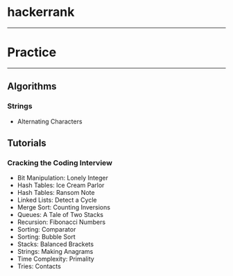# hackerrank
-----
# Practice
-----
## Algorithms

### Strings

- Alternating Characters

## Tutorials

### Cracking the Coding Interview
- Bit Manipulation: Lonely Integer
- Hash Tables: Ice Cream Parlor
- Hash Tables: Ransom Note
- Linked Lists: Detect a Cycle
- Merge Sort: Counting Inversions
- Queues: A Tale of Two Stacks
- Recursion: Fibonacci Numbers
- Sorting: Comparator
- Sorting: Bubble Sort
- Stacks: Balanced Brackets
- Strings: Making Anagrams
- Time Complexity: Primality
- Tries: Contacts
